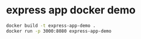 # express app docker demo

```bash
docker build -t express-app-demo .
docker run -p 3000:8080 express-app-demo
```
